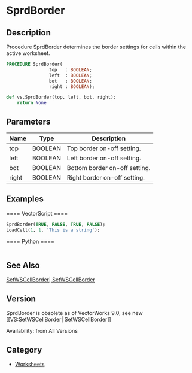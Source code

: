 # SprdBorder

## Description
Procedure SprdBorder determines the border settings for cells within the active worksheet.

```pascal
PROCEDURE SprdBorder(
				top   : BOOLEAN;
				left  : BOOLEAN;
				bot   : BOOLEAN;
				right : BOOLEAN);
```

```python
def vs.SprdBorder(top, left, bot, right):
    return None
```

## Parameters
|Name|Type|Description|
|---|---|---|
|top|BOOLEAN|Top border on-off setting.|
|left|BOOLEAN|Left border on-off setting.|
|bot|BOOLEAN|Bottom border on-off setting.|
|right|BOOLEAN|Right border on-off setting.|

## Examples
==== VectorScript ====
```pascal
SprdBorder(TRUE, FALSE, TRUE, FALSE);
LoadCell(1, 1, 'This is a string');
```
==== Python ====
```python

```

## See Also
[SetWSCellBorder| SetWSCellBorder](SetWSCellBorder|%20SetWSCellBorder.md)

## Version
SprdBorder is obsolete as of VectorWorks 9.0, see new [[VS:SetWSCellBorder| SetWSCellBorder]]

Availability: from All Versions

## Category
* [Worksheets](../Categories/Worksheets.md)
